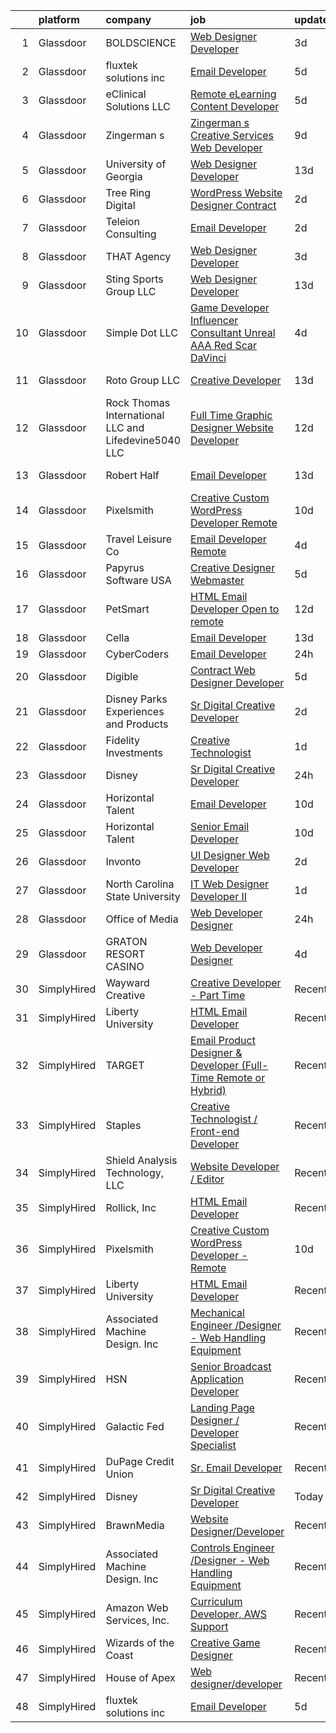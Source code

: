

|    | platform    | company                                              | job                                                                                                                                                                                                                                                                                                                                                                                                                                                                                                                                                                                                                                                                                                                                                                                                                                                                                                                                                                                                                                                                                                                                                                                                                                                                                                                                                                    | update_time   | location             |
|---:|:------------|:-----------------------------------------------------|:-----------------------------------------------------------------------------------------------------------------------------------------------------------------------------------------------------------------------------------------------------------------------------------------------------------------------------------------------------------------------------------------------------------------------------------------------------------------------------------------------------------------------------------------------------------------------------------------------------------------------------------------------------------------------------------------------------------------------------------------------------------------------------------------------------------------------------------------------------------------------------------------------------------------------------------------------------------------------------------------------------------------------------------------------------------------------------------------------------------------------------------------------------------------------------------------------------------------------------------------------------------------------------------------------------------------------------------------------------------------------|:--------------|:---------------------|
|  1 | Glassdoor   | BOLDSCIENCE                                          | [Web Designer Developer](https://www.glassdoor.com/partner/jobListing.htm?pos=121&ao=1136043&s=58&guid=00000181ec04f4159dcb9007085a0db4&src=GD_JOB_AD&t=SR&vt=w&ea=1&cs=1_f9bd0b79&cb=1657522156958&jobListingId=1007990262833&jrtk=3-0-1g7m09t1oj4i5801-1g7m09t28haph800-9b582723f68ecd53-)                                                                                                                                                                                                                                                                                                                                                                                                                                                                                                                                                                                                                                                                                                                                                                                                                                                                                                                                                                                                                                                                           | 3d            | Remote               |
|  2 | Glassdoor   | fluxtek solutions inc                                | [Email Developer](https://www.glassdoor.com/partner/jobListing.htm?pos=125&ao=1136043&s=58&guid=00000181ec04f4159dcb9007085a0db4&src=GD_JOB_AD&t=SR&vt=w&ea=1&cs=1_9ddb3f7d&cb=1657522156958&jobListingId=1007984862555&jrtk=3-0-1g7m09t1oj4i5801-1g7m09t28haph800-1c6e3ef8f3a17f53-)                                                                                                                                                                                                                                                                                                                                                                                                                                                                                                                                                                                                                                                                                                                                                                                                                                                                                                                                                                                                                                                                                  | 5d            | Remote               |
|  3 | Glassdoor   | eClinical Solutions  LLC                             | [Remote eLearning Content Developer](https://www.glassdoor.com/partner/jobListing.htm?pos=126&ao=1136043&s=58&guid=00000181ec04f4159dcb9007085a0db4&src=GD_JOB_AD&t=SR&vt=w&ea=1&cs=1_30432c1d&cb=1657522156958&jobListingId=1007986170902&jrtk=3-0-1g7m09t1oj4i5801-1g7m09t28haph800-2f50e8f542cac46f-)                                                                                                                                                                                                                                                                                                                                                                                                                                                                                                                                                                                                                                                                                                                                                                                                                                                                                                                                                                                                                                                               | 5d            | Mansfield, MA        |
|  4 | Glassdoor   | Zingerman s                                          | [Zingerman s Creative Services Web Developer](https://www.glassdoor.com/partner/jobListing.htm?pos=115&ao=1136043&s=58&guid=00000181ec04f4159dcb9007085a0db4&src=GD_JOB_AD&t=SR&vt=w&cs=1_df68c09a&cb=1657522156957&jobListingId=1007977772360&jrtk=3-0-1g7m09t1oj4i5801-1g7m09t28haph800-e499b32af42d88a0-)                                                                                                                                                                                                                                                                                                                                                                                                                                                                                                                                                                                                                                                                                                                                                                                                                                                                                                                                                                                                                                                           | 9d            | Ann Arbor, MI        |
|  5 | Glassdoor   | University of Georgia                                | [Web Designer Developer](https://www.glassdoor.com/partner/jobListing.htm?pos=104&ao=1110586&s=58&guid=00000181ec04f4159dcb9007085a0db4&src=GD_JOB_AD&t=SR&vt=w&ea=1&cs=1_9abd7cd5&cb=1657522156953&jobListingId=1007966573271&cpc=4050D81B60456B41&jrtk=3-0-1g7m09t1oj4i5801-1g7m09t28haph800-e3c49035be86bb61--6NYlbfkN0DdLn5tXN_RiyJSiFodarGZFJKa8s6F6AK0THPBWp05McNH5sQAMcv2hHHUw23Dvy682i9Ugj4QjyYoJKmW5egHTZW7sKL4M03MLhhHXoE0YurYQ4zRbYAwXGhEz2rR3TcTW2d7wmVq0Tq_b28eCj9mRK3um4C4h0J14Pk64CenYkY8ibtFY1et0fwq-5J8LLW0mT7fnFA6Bw8gw3tokufnwqpxITMONGoMKF9bKkzf7f5S-Q4FKZKzr4sdS-aLeyxJpDA6UEu9qLlegBB1OWrYwWCeUUqgyvf61fbP9q4HvEJ5U2QJxdYz6hR3GrkLCJVwdY1iM89cLhpqWkSwwmmJfZ8dcizVGP70eiPQVuSG1zbI7QMFiV6KsXpxKGOYGZcscGivQnuLAdW4uQqXqb8QbMoRRxxgko75XhHj38u6W0PJgkTDeSrjhOC1ekqO3419Ej3Q-gVCAtahscBWbEhjl-BAr21K_3aoxyHavO-cGVA1ZCAVayMR4SxJVwa33Q91cnt1rI_rFw%3D%3D)                                                                                                                                                                                                                                                                                                                                                                                                                                                                                          | 13d           | Athens, GA           |
|  6 | Glassdoor   | Tree Ring Digital                                    | [WordPress Website Designer  Contract ](https://www.glassdoor.com/partner/jobListing.htm?pos=129&ao=1136043&s=58&guid=00000181ec04f4159dcb9007085a0db4&src=GD_JOB_AD&t=SR&vt=w&ea=1&cs=1_85a16c58&cb=1657522156958&jobListingId=1007993303108&jrtk=3-0-1g7m09t1oj4i5801-1g7m09t28haph800-ee5a9c7628462801-)                                                                                                                                                                                                                                                                                                                                                                                                                                                                                                                                                                                                                                                                                                                                                                                                                                                                                                                                                                                                                                                            | 2d            | Remote               |
|  7 | Glassdoor   | Teleion Consulting                                   | [Email Developer](https://www.glassdoor.com/partner/jobListing.htm?pos=119&ao=1136043&s=58&guid=00000181ec04f4159dcb9007085a0db4&src=GD_JOB_AD&t=SR&vt=w&cs=1_e0c693de&cb=1657522156958&jobListingId=1007993410201&jrtk=3-0-1g7m09t1oj4i5801-1g7m09t28haph800-f79fce18421b1974-)                                                                                                                                                                                                                                                                                                                                                                                                                                                                                                                                                                                                                                                                                                                                                                                                                                                                                                                                                                                                                                                                                       | 2d            | Seattle, WA          |
|  8 | Glassdoor   | THAT Agency                                          | [Web Designer Developer](https://www.glassdoor.com/partner/jobListing.htm?pos=101&ao=1110586&s=58&guid=00000181ec04f4159dcb9007085a0db4&src=GD_JOB_AD&t=SR&vt=w&ea=1&cs=1_40106295&cb=1657522156951&jobListingId=1007990020797&cpc=FD56AAAF1899B499&jrtk=3-0-1g7m09t1oj4i5801-1g7m09t28haph800-0c50c41ba30ab75e--6NYlbfkN0CNPXhQHeQmpFLG1zbnVry6FDwS6k36Zx3mOturxRE7VTwd-PHBCgegvK6MSUCpLPNO5VeDiSWy4Jg_X4vF36py9cvxKfHCa3YoYBIzWKw3WHI5I-J9NyizVTVDg5tcklXjn-A-4m5usbuY75GunOoLcnQEC6itfPuGb4uBUW9zcmWdS5i-3rDgLi_VQXhNEa_bgsWgUti4nXRI30JEvUQQAidVldFb0Ph_9LlY9Q4auWh_xBiZoQrmaSVxPby7o7UKr7HjhfOCXS9oXiXfqr3XMvC8Z5u_nUf7Lf30awpO-AXRBVvWfbSfV4rLdG5rbrxzVlEXzMYTVTWtxt0Tngw9ouqHAlyXOIS-DxqNRZIhri8QJYsAGcjfO4EGunMOZ3RGl0GG3LQNHJvhpbmZ_5PqGe6B9wVlc29AyCwcts3jj1VKAItDUMIm0bNZM9_c-QW9BEcQF0060twx8CVPSJTowGJqtMCYatO3M1557HstHwN9VzBDE3FJvwT5QGPfT9I%3D)                                                                                                                                                                                                                                                                                                                                                                                                                                                                                                        | 3d            | West Palm Beach, FL  |
|  9 | Glassdoor   | Sting Sports Group  LLC                              | [Web Designer Developer](https://www.glassdoor.com/partner/jobListing.htm?pos=106&ao=1110586&s=58&guid=00000181ec04f4159dcb9007085a0db4&src=GD_JOB_AD&t=SR&vt=w&ea=1&cs=1_fc60f633&cb=1657522156954&jobListingId=1007965945473&cpc=59DF70BB7E75A6DF&jrtk=3-0-1g7m09t1oj4i5801-1g7m09t28haph800-7aa6ed2c7a1666f9--6NYlbfkN0CO3DEfAY9A68AIVwcxeRGvQUfeLcLgbZIyCfLEHxv2SZVKkquo_LQo712HIgkdXbJ-nyzvMI5zAVDDxnBB20dV19Pjqj4grMzYD55erRDGhyKWRc-5yL7nhPy2_nAEKeYIgowmybDNDjYvnbAiTZMHc0zKbFKNkRkOR4dQlsFasbfCPDHFXkQgfJvKytGSIu83Xregyu0r63r7iyRlT0-_DX2VpGbPxomqJTT77Euj9wYgbxSO-mj5IXdclIEdJS1O33fsLD8netw5OhprXTGjz4Up-UzPjTSOoN2gUFLMIbhpIBk14Ds6--vXuJTu13dxp0NgVSmd2N_TtSDfokR3mN_-B-hksaczwVgUOqKvzhfbx3HVHDzDJ_83TM9MzPg8O5ZU2dBRyQ-lwvD7bclBv8ZcTu57wJtNhdz6SKkwAGSpqse0Da3PZ0tkGvJk3xdfUBamdUcwqqP7QMZGkBpNcMJpr3KWwSp1nbxB7Mbuc6XE_WBQLRpYR-zL06vjaSY%3D)                                                                                                                                                                                                                                                                                                                                                                                                                                                                                                        | 13d           | Addison, TX          |
| 10 | Glassdoor   | Simple Dot LLC                                       | [Game Developer Influencer   Consultant  Unreal  AAA  Red Scar  DaVinci ](https://www.glassdoor.com/partner/jobListing.htm?pos=105&ao=1110586&s=58&guid=00000181ec04f4159dcb9007085a0db4&src=GD_JOB_AD&t=SR&vt=w&ea=1&cs=1_3d660d5c&cb=1657522156954&jobListingId=1007988169468&cpc=AF770993EC679D41&jrtk=3-0-1g7m09t1oj4i5801-1g7m09t28haph800-ea5796f865d45b2b--6NYlbfkN0BkSfjZlGN18gGtpPg_86ZemVYx4Wh63Xcamy2Q7-7wZ-kin33G1bwa6GZPxrqSHHz--SXSexNnOl5TpH3iKffomPqSxWywkMvBVfj8_1dHgt1X1sxFsX2CQ3Yp8jeLenVdGl8MCLpVwCP3CBbXsZinkrMGelfkvibICkQIKwvALSEFv-9xIQvqZ2ahKLy97inVD2shjkeSkrmLmmsA7blGUBL_-04au7F65P6s3XPed-sTuRgvSUolab38H3fYEA4Pzez8uqxW3FWFLM4O8J3q0S5wB70EnyyWWlHjJIKS-uzJZvki53JvBuqUn4Vw6yQOGHSEAyfZtFOArinjo9eexXvAwaKyEIBv35eSeNkv56qLqIlSax_h8v3FmOOgtgYfc_WiZjzr-eXpFZ5IB2pQyGpzP1XZ47ZYiF_Yt_bm-s0VESnlwvBzmV2sWjL-oKT-G8IOo7u32fiY6OvFAPyhxhin9LKHV71qhPZXjkOwSA0GO6_0GRqvdfwZwvkUyjTMKlI17XUiSi6orVl6KhR6OI4o5gHwhPfPtIQawQzkCTsziSfUeB00)                                                                                                                                                                                                                                                                                                                                                                                                     | 4d            | Remote               |
| 11 | Glassdoor   | Roto Group LLC                                       | [Creative Developer](https://www.glassdoor.com/partner/jobListing.htm?pos=114&ao=1136043&s=58&guid=00000181ec04f4159dcb9007085a0db4&src=GD_JOB_AD&t=SR&vt=w&ea=1&cs=1_48490c0a&cb=1657522156957&jobListingId=1007967008548&jrtk=3-0-1g7m09t1oj4i5801-1g7m09t28haph800-908299c00590ae69-)                                                                                                                                                                                                                                                                                                                                                                                                                                                                                                                                                                                                                                                                                                                                                                                                                                                                                                                                                                                                                                                                               | 13d           | Columbus, OH         |
| 12 | Glassdoor   | Rock Thomas International LLC and Lifedevine5040 LLC | [Full Time Graphic Designer   Website Developer](https://www.glassdoor.com/partner/jobListing.htm?pos=120&ao=1136043&s=58&guid=00000181ec04f4159dcb9007085a0db4&src=GD_JOB_AD&t=SR&vt=w&ea=1&cs=1_26850d6a&cb=1657522156958&jobListingId=1007969293875&jrtk=3-0-1g7m09t1oj4i5801-1g7m09t28haph800-fd15af229bac0b59-)                                                                                                                                                                                                                                                                                                                                                                                                                                                                                                                                                                                                                                                                                                                                                                                                                                                                                                                                                                                                                                                   | 12d           | Phoenix, AZ          |
| 13 | Glassdoor   | Robert Half                                          | [Email Developer](https://www.glassdoor.com/partner/jobListing.htm?pos=110&ao=1110586&s=58&guid=00000181ec04f4159dcb9007085a0db4&src=GD_JOB_AD&t=SR&vt=w&ea=1&cs=1_fc4fba35&cb=1657522156956&jobListingId=1007966987917&cpc=9908D8D4413DBB8A&jrtk=3-0-1g7m09t1oj4i5801-1g7m09t28haph800-08570e393c51694f--6NYlbfkN0CpzDdaQkua3np5pkmj49lKioZwmwxQ-yx5plwbYmV_M5St0DD8rCm1b97fu_mRPTT0lX9fIyOGuKZAagrYpKe9kmVzJG0uc1dRY7ZhFZ2MacIHCknr7RtkoHkGKQB2stR3LEPv25-qcAvPVUzTxutNrVTz7leryGygVgH6ADYWPkuYiKSf2bzRbzA0g966l39qj5AakNwI6ZW2jpWZzrQYeaxMjrihxpqZ5_Q9w7Y0j5rePMYPKVrhjM72fa9hHeHrWX8FnXr9Bc2XL1LfV5fJRLlpyVsSu3MzUFKZWirhihm0lcWkZFxhsLW6PLeC58SNazHJIOxKlwrTjaKrV7noCO8-qP6wH1Zo9ciUG9hG0nesCEnALtp3v_AyF6agF1dYbC3cCaJKk8C27xj8f6l8jfkfZ73nK_73Ggbv9Fq5xV0lvUVs1s-e1328yS5zdo_WmVfDhYGXwE27knm65lnegeddIjRknGiR4ZCm3pl7lGzgj6FcarK7SDCYgcckMKT1c2I1916mpCJVr9r5c65wLk-h0MIDDJLbpNS9TMFOT4gFcqwWI8Ly)                                                                                                                                                                                                                                                                                                                                                                                                                                                             | 13d           | Minneapolis, MN      |
| 14 | Glassdoor   | Pixelsmith                                           | [Creative Custom WordPress Developer   Remote](https://www.glassdoor.com/partner/jobListing.htm?pos=111&ao=1136043&s=58&guid=00000181ec04f4159dcb9007085a0db4&src=GD_JOB_AD&t=SR&vt=w&ea=1&cs=1_9cda774f&cb=1657522156956&jobListingId=1007973883449&jrtk=3-0-1g7m09t1oj4i5801-1g7m09t28haph800-9ace6d2b283665ed-)                                                                                                                                                                                                                                                                                                                                                                                                                                                                                                                                                                                                                                                                                                                                                                                                                                                                                                                                                                                                                                                     | 10d           | Remote               |
| 15 | Glassdoor   | Travel   Leisure Co                                  | [Email Developer   Remote  ](https://www.glassdoor.com/partner/jobListing.htm?pos=113&ao=1136043&s=58&guid=00000181ec04f4159dcb9007085a0db4&src=GD_JOB_AD&t=SR&vt=w&cs=1_79cd0762&cb=1657522156957&jobListingId=1007987719084&jrtk=3-0-1g7m09t1oj4i5801-1g7m09t28haph800-df45235fbaa2db25-)                                                                                                                                                                                                                                                                                                                                                                                                                                                                                                                                                                                                                                                                                                                                                                                                                                                                                                                                                                                                                                                                            | 4d            | Orlando, FL          |
| 16 | Glassdoor   | Papyrus Software USA                                 | [Creative Designer Webmaster](https://www.glassdoor.com/partner/jobListing.htm?pos=127&ao=1136043&s=58&guid=00000181ec04f4159dcb9007085a0db4&src=GD_JOB_AD&t=SR&vt=w&ea=1&cs=1_27af2da1&cb=1657522156958&jobListingId=1007984443702&jrtk=3-0-1g7m09t1oj4i5801-1g7m09t28haph800-afed7fc09b07241a-)                                                                                                                                                                                                                                                                                                                                                                                                                                                                                                                                                                                                                                                                                                                                                                                                                                                                                                                                                                                                                                                                      | 5d            | Southlake, TX        |
| 17 | Glassdoor   | PetSmart                                             | [HTML Email Developer   Open to remote](https://www.glassdoor.com/partner/jobListing.htm?pos=128&ao=1136043&s=58&guid=00000181ec04f4159dcb9007085a0db4&src=GD_JOB_AD&t=SR&vt=w&cs=1_042b84ac&cb=1657522156958&jobListingId=1007969252222&jrtk=3-0-1g7m09t1oj4i5801-1g7m09t28haph800-9bdc8e98e9d69349-)                                                                                                                                                                                                                                                                                                                                                                                                                                                                                                                                                                                                                                                                                                                                                                                                                                                                                                                                                                                                                                                                 | 12d           | Phoenix, AZ          |
| 18 | Glassdoor   | Cella                                                | [Email Developer](https://www.glassdoor.com/partner/jobListing.htm?pos=108&ao=1110586&s=58&guid=00000181ec04f4159dcb9007085a0db4&src=GD_JOB_AD&t=SR&vt=w&cs=1_eaa9c596&cb=1657522156955&jobListingId=1007966590061&cpc=C4A69CCDBB3B9599&jrtk=3-0-1g7m09t1oj4i5801-1g7m09t28haph800-7f36455821577555--6NYlbfkN0ABL5jwqrJX8j4-zsE1pdctockIOMh3bUiDojLxDHSgfnyfdrl215GIT9Vdrv6w9UlNAQDe9zgpwkRXFAZA5RALH8YE3RIAvvXzonzkZLfOerjsePMXvogECXS4c0ppzz40V83eF5oGg6bBktiSeaQIe9_A--3_Y5nLzkkj9onER-eZIhOaVVd_5sZynh8WbJ6qZ7eWno5UEzzuYysYv-TVY9CpKYEz4HqJglzztAnb4BEwQQO_iJ78YNH6DNdrl3my0h9NrpNnyQc5Erdo8CvNMoTI1Jm1RW2a0U53qBzBQwzZYQ_Kbk_Wxo5t1T-F4TqZXRF_djGNEHvGIbjaSvli42JTMkpCQQGIGbxcFTUQYuB8M-KdDGd3fNf3y4BsQE1pWhJI7s5FSrdj8NQawVLTksjAExWECg2x-f5-vCnQqzn58N42539VcVS3zmFYvY-7St0RCfElMJPSI0tvtGUqhIoaKH1ZwsSX4GIDHZzSc2SQv9Fh4SmLQJMI3B9dG7LxCjKQjay7KPC8bOy0_dVphKL1g9n7yYcV9u2Y5VpjHxsIGTE0NxD1_6gLvzRtekiAUqwvB8zRcP1WPdYfVbuzx3sOR_2gY9yEt1Yde3JPvAO3Q8xY9LQ43aPOVlUnYe2jXhsg2sEaTUV0VS1UCMw-G33zaUkv4YkXmsDcMl4d80egGHT6YMZpCEY9EUGJ6thPYhmhj7WgWHdvP7zPhKj9-v43keuQocW3V8UT7sPOzfuHmb8LaUIf)                                                                                                                                                                                                                                                                  | 13d           | Dallas, TX           |
| 19 | Glassdoor   | CyberCoders                                          | [Email Developer](https://www.glassdoor.com/partner/jobListing.htm?pos=109&ao=1110586&s=58&guid=00000181ec04f4159dcb9007085a0db4&src=GD_JOB_AD&t=SR&vt=w&ea=1&cs=1_8a50a085&cb=1657522156956&jobListingId=1007995315091&cpc=32EE424DE2B657EB&jrtk=3-0-1g7m09t1oj4i5801-1g7m09t28haph800-3127a24278ca5bc5--6NYlbfkN0CpFJQzrgRR8WqXWK1qKKEqALWJw739KlKqr2H-MSI4eoBlI4EFrmor2FYZMP3muM3BIApJ1Z86uKw1uN_fg-3DYbU5XGYJEtBkBg_1UAtxbaIihkrWUINEGAZD9TCQlj1QcyWE-mRHXyVwyFZxiwUZpRLGhMBK-BBJ1zcorvOkAR3UutyX5RtGi8zBAf6u-6-9DEYjHbNjwNF0MyFI0txumwhZ81yMjXKtPGWdsDV8hY2fGvaFBUwhSWpeBWomMVz9F77t1u0Lny8hdGsXFpQe0gMNpqyjFDiJKRJkCSEJajhv35BMTVt0o1YPaLYZzVBvlJhj8w9VXKWVQ8K4oYcUKYxRjEKZ-zDRdkrNhPxECWcysAwJkxyzv3QaZw84rWyX5wIOTZ_E7LRaV8oA-pRxUVjoh5__68MQ2pElnEI-gftLWdt1JII30u1PSm_Wb4-Bj3bWAc0h3x2MMfnr2TAOmqeUX4QSUkF-ePTDRmd40RO2dLWvLMHK11IWpT2q0Iy6f7KaKxbx1YRHh9vdyygfpjmVpiu4g8k_BCRPYi9xEJ6QyPw3Ykm3mmV6mCqj8dp4qwxJcjVM0ar4QglBmBoKDYbVBgEvGnpTN5Z1_3Qa5OQgEU5tQvnBSV3yA4N_q7N4RtQqr-whC0mXmynDp3gV7g0zzP3b8nuiwUUnLh7hNVkDpckUYtw4EpHuZkBUxlLYMwBje9Fqkp6BNGBoaAD_S9_FkLwTIbtnxEWhLm8kkUSeeEHi-FiuksXsC5U71Soel4aaZFK3pWIDTNcm95BgSU7Qw-GDXQMQ0-O0YXJhbGvSRRphZ5pUP4XdBQmZjWiX9qMlSb8pRGsZPcB4NZtVvMISs6L3aEc0U8qrRN_DSFEbUtNyIQ4t_66Wer6G07GUjz9vvIhTyB9snGDrbCN9dYQS_-XEQW-Wg0lVpWQUrKGPIRaJmtF_NsCXPJO2k7hCYhKFAUAs8IPbYFWA7J6EzDBQvFlQl1QKdc55I4_gyw%3D%3D) | 24h           | Atlanta, GA          |
| 20 | Glassdoor   | Digible                                              | [Contract Web Designer Developer](https://www.glassdoor.com/partner/jobListing.htm?pos=122&ao=1136043&s=58&guid=00000181ec04f4159dcb9007085a0db4&src=GD_JOB_AD&t=SR&vt=w&ea=1&cs=1_01420cff&cb=1657522156958&jobListingId=1007986118313&jrtk=3-0-1g7m09t1oj4i5801-1g7m09t28haph800-e318e2dbc3f9b5b6-)                                                                                                                                                                                                                                                                                                                                                                                                                                                                                                                                                                                                                                                                                                                                                                                                                                                                                                                                                                                                                                                                  | 5d            | Denver, CO           |
| 21 | Glassdoor   | Disney Parks  Experiences and Products               | [Sr Digital Creative Developer](https://www.glassdoor.com/partner/jobListing.htm?pos=112&ao=1136043&s=58&guid=00000181ec04f4159dcb9007085a0db4&src=GD_JOB_AD&t=SR&vt=w&cs=1_d7a331f2&cb=1657522156956&jobListingId=1007992753408&jrtk=3-0-1g7m09t1oj4i5801-1g7m09t28haph800-f33f72b6fa5925bd-)                                                                                                                                                                                                                                                                                                                                                                                                                                                                                                                                                                                                                                                                                                                                                                                                                                                                                                                                                                                                                                                                         | 2d            | Celebration, FL      |
| 22 | Glassdoor   | Fidelity Investments                                 | [Creative Technologist](https://www.glassdoor.com/partner/jobListing.htm?pos=124&ao=1136043&s=58&guid=00000181ec04f4159dcb9007085a0db4&src=GD_JOB_AD&t=SR&vt=w&cs=1_1a3f8a02&cb=1657522156958&jobListingId=1007994185960&jrtk=3-0-1g7m09t1oj4i5801-1g7m09t28haph800-6fb7f121fb734c78-)                                                                                                                                                                                                                                                                                                                                                                                                                                                                                                                                                                                                                                                                                                                                                                                                                                                                                                                                                                                                                                                                                 | 1d            | Boston, MA           |
| 23 | Glassdoor   | Disney                                               | [Sr Digital Creative Developer](https://www.glassdoor.com/partner/jobListing.htm?pos=103&ao=1110586&s=58&guid=00000181ec04f4159dcb9007085a0db4&src=GD_JOB_AD&t=SR&vt=w&cs=1_eac28251&cb=1657522156952&jobListingId=1007995810686&cpc=AC285F3A3ECA6BB0&jrtk=3-0-1g7m09t1oj4i5801-1g7m09t28haph800-83ddbb9cd2b5b422--6NYlbfkN0DAFTyt7pbDCC2JPO79CSdi1dIb81yjczP5qsKcZIxgiRd1qisRd4re16D_VG3-wzUWs9OwoP3tNN4oYApUHG7NENYlulAqpdJJkGwsxaLf20ho3sGcSmqxFo1FT9Wa9vguKC9EgKgIkz_K6L0hQ9rxgDRJRrF7ST3V_uKg1A094dF6IJRGc6iUJpcvmwBSQWtj7zdsViP0-8hbauYBLJcsDZuq1GY3s2crR-mZG5dJNpBS5A2irBT6FJFqg1tbph4P5Qt385akLjchcrNb9CwSUw-6_B7Qn5sVgAKPWqR3Olr-kaT8ZiXIR7AYd_vwg7FIEqhiYeKP842Glq2bn1qjlX82-mCeJCB09NviE9-sg2Gz4RwDoSyMlSEW6Y1TIxv6xonnf8PziCC2839era2JG8UC7N3yetGPvituedvDnKJgpNAG6hOjy-kgmBlRj1cY-qB53mXviQ%3D%3D)                                                                                                                                                                                                                                                                                                                                                                                                                                                                                                                                                        | 24h           | Atlanta, GA          |
| 24 | Glassdoor   | Horizontal Talent                                    | [Email Developer](https://www.glassdoor.com/partner/jobListing.htm?pos=102&ao=1110586&s=58&guid=00000181ec04f4159dcb9007085a0db4&src=GD_JOB_AD&t=SR&vt=w&cs=1_725fd404&cb=1657522156951&jobListingId=1007972439446&cpc=883DC43018083D9A&jrtk=3-0-1g7m09t1oj4i5801-1g7m09t28haph800-8bcd3a433f5275e3--6NYlbfkN0DVLD0NwOQENOe9ZSCJLsOt28qZmO4545ePKxrhyheH8quYXvZ38a0yFLKpQDQrT0zXuiJzZndoXX2II2_og38Lk_OGggvSO9R5cDa1XuaYS8ly2njUPG9dFgDQJr5HUj8vCQSGUF5a6AaxPQDYwFjR-qZvbW5-LdVq1YJdEij0zFBwtORXmmE7lJXPWM6KOhysPJPrmuCAEKRaFse9o27gaKR7jAuU2Wm8Pque-qftTvofXSEKPmdddYBknNMK8gsQNeYWdUE0NCcNljneT80zpjPi0tD3_93f-8lmEHMWLnCpzy6AK94BuIqWaJhCrvFqBnD4pIksqsVAAmyn7Gq5gnlOiENnaXaUCT9y2nwHuxPyLGjEj6JIgD4KPe9dySrbe9ptOIy4USMy0-IBWmgjaDhCnSHp1wMfJhZw9lz4DEOOFoNEkvq0tsuuSg7wDBrr-xgNcWQ4BgDruPtAKYN_hgqeJr2h540Z5jD0POWXWIXRA39aiZiXOvCA2ZRwSdDCU9xFNSV9QwdgRv1HWzFzAdGobAcbIwsxWhSeFPqyAi3M5v8-C9puT539Ck_h7BlqmoBS2i5s1TZrlc5iKArqHVCbpODCu7FKuaCpx1c2Wr2SQhubAobDGvr4Umj4ENc09yQ9g5LmoxQ2pfb1caWJ0Aewgo-bqd9qVyZCz7NoQAK4f_AQofWa0aS1-5ssRQJ9khnZ7mnlvykEbqU7KTzFRQDNgmDFPGumEghlhRO6kR_G597MfsmY_J-L3oLtZs48HUlVa-9LQj1EK_QKDqKYawXsfQyoVE5_8YRWw1IqGphUcYBbAuqKiR4wEnVwfAXlHghIHJ_1dzWyvDr2J-XZ1YK8IuQuDFwfQ6OFmkEoOttVMmL7PYj-mg2FsRXcobJo0XxnnBjsxx9Zn1xugvAtD_Drh7eO0y6kpHX65qPYoUlhSQT6hX-gDz0rjcOTCDCkeecL4JSrbQ%3D%3D)                                      | 10d           | Medina, MN           |
| 25 | Glassdoor   | Horizontal Talent                                    | [Senior Email Developer](https://www.glassdoor.com/partner/jobListing.htm?pos=107&ao=1110586&s=58&guid=00000181ec04f4159dcb9007085a0db4&src=GD_JOB_AD&t=SR&vt=w&cs=1_e72eca82&cb=1657522156955&jobListingId=1007972439444&cpc=8D52E76475A7E842&jrtk=3-0-1g7m09t1oj4i5801-1g7m09t28haph800-ad973cc9f110c622--6NYlbfkN0DVLD0NwOQENOe9ZSCJLsOt28qZmO4545ePKxrhyheH8quYXvZ38a0yFLKpQDQrT0zXuiJzZndoXWaC9_lRGix6oVlJ-C5BL_LXio43skp-L5p0C-oKBSPuP__SVs98OcHzQ4CoVZnBiiSyjxBcpBp2yeFJmwEjS4dA6rxyyl_t-scTVzsC0YH2lv0SuOET1F7fDRMyLyf2NI8FIFCyOEZyYzI5QtfJif2qFnuxA08RtrDnHG28j1-fm1PdLqZ5IQuSg-Hd9s_razrYVVbsPhVtYXax8zfToA0q02qAMRUFT5v2FJUKi9bu9hoZkwzE1onhOLgNi_WNXATYBT8la0UK9Z9rk87N22ZoFqRYNt90Mbvu6eo0x9ZalLuHmoace2AHjGTTFfY7KIEdE7jhD85tUnW0XrzEnGjYh66wvGfImGhCNcgwOQcjNmG-EmWDOqxZvxljtlEN3MdNZtSAsfVfShcDfCAcUmw7mUxCaRrIfg4yErsrVzSO0QAJE4Kl50vIxfFdgTU86A36VPUZlJAHncewYOQXoHlEO7GZ3efV1enQkl5XQMeEAPhd7TS5ivSEXXp2oqTWA509nBxfbZYdO3xV83WWezincMQXMHNyIbUuv_m7HTdbSIaelOUJLvxG6Egx0ir6eUl4pgXeiyNdCC9eWLM6roPYHtOXuHO2nT1evNhQnDyc0HvTrbHCLbibXOB2mxBYN8yVI1Iwx-QPM2l-jdPDgeIVfteQA0ZF5dbx6cp5pVPveq2wLYwHtcDfkbkcPRHtE5S9m6q5btIrpQ5TVdYKcYk_t-S0y7OenqIhKP6OSatvio_oHy5quVoVjFeiQllc9ycDkhDBN-F8crZR_ZOWhlYSDo0BLgRMeCqtIIImwtr00Up8XDKqEF-nZCHpXS2XfVBGqL5BUYxtnRnKcp37To5mxaoLi6_VV2zwEaSnHs565wQShfxs68BAO9iIB1puUg%3D%3D)                               | 10d           | Medina, MN           |
| 26 | Glassdoor   | Invonto                                              | [UI Designer   Web Developer](https://www.glassdoor.com/partner/jobListing.htm?pos=116&ao=1136043&s=58&guid=00000181ec04f4159dcb9007085a0db4&src=GD_JOB_AD&t=SR&vt=w&cs=1_f93b278a&cb=1657522156957&jobListingId=1007993949903&jrtk=3-0-1g7m09t1oj4i5801-1g7m09t28haph800-8a37152aaeb92afd-)                                                                                                                                                                                                                                                                                                                                                                                                                                                                                                                                                                                                                                                                                                                                                                                                                                                                                                                                                                                                                                                                           | 2d            | Bridgewater, NJ      |
| 27 | Glassdoor   | North Carolina State University                      | [IT Web Designer Developer II](https://www.glassdoor.com/partner/jobListing.htm?pos=118&ao=1136043&s=58&guid=00000181ec04f4159dcb9007085a0db4&src=GD_JOB_AD&t=SR&vt=w&cs=1_998091ac&cb=1657522156958&jobListingId=1007994790643&jrtk=3-0-1g7m09t1oj4i5801-1g7m09t28haph800-9067288151ca0c79-)                                                                                                                                                                                                                                                                                                                                                                                                                                                                                                                                                                                                                                                                                                                                                                                                                                                                                                                                                                                                                                                                          | 1d            | Raleigh, NC          |
| 28 | Glassdoor   | Office of Media                                      | [Web Developer Designer](https://www.glassdoor.com/partner/jobListing.htm?pos=117&ao=1136043&s=58&guid=00000181ec04f4159dcb9007085a0db4&src=GD_JOB_AD&t=SR&vt=w&cs=1_d29f36bc&cb=1657522156958&jobListingId=1007995845437&jrtk=3-0-1g7m09t1oj4i5801-1g7m09t28haph800-e7d49a121b4dae41-)                                                                                                                                                                                                                                                                                                                                                                                                                                                                                                                                                                                                                                                                                                                                                                                                                                                                                                                                                                                                                                                                                | 24h           | San Diego, CA        |
| 29 | Glassdoor   | GRATON RESORT   CASINO                               | [Web Developer   Designer](https://www.glassdoor.com/partner/jobListing.htm?pos=130&ao=1136043&s=58&guid=00000181ec04f4159dcb9007085a0db4&src=GD_JOB_AD&t=SR&vt=w&cs=1_2e2c10c8&cb=1657522156958&jobListingId=1007988224423&jrtk=3-0-1g7m09t1oj4i5801-1g7m09t28haph800-17fc8fad6ff6bc01-)                                                                                                                                                                                                                                                                                                                                                                                                                                                                                                                                                                                                                                                                                                                                                                                                                                                                                                                                                                                                                                                                              | 4d            | Rohnert Park, CA     |
| 30 | SimplyHired | Wayward Creative                                     | [Creative Developer - Part Time](https://www.simplyhired.com/job/q3vrO9Z4pUIh14VjHVVllHF_ysh9GzkcpvNoMHlALIW8clhPPytz-Q?q=creative+developer)                                                                                                                                                                                                                                                                                                                                                                                                                                                                                                                                                                                                                                                                                                                                                                                                                                                                                                                                                                                                                                                                                                                                                                                                                          | Recently      | Remote               |
| 31 | SimplyHired | Liberty University                                   | [HTML Email Developer](https://www.simplyhired.com/job/eiuqa-nYZj4HuvTLRRJ7baHagOVr6te1yaP0tpWemQUOxM68dGFAMQ?q=creative+developer)                                                                                                                                                                                                                                                                                                                                                                                                                                                                                                                                                                                                                                                                                                                                                                                                                                                                                                                                                                                                                                                                                                                                                                                                                                    | Recently      | Remote +1 location   |
| 32 | SimplyHired | TARGET                                               | [Email Product Designer & Developer (Full-Time Remote or Hybrid)](https://www.simplyhired.com/job/ck66o6XmBNf0qi6-sQ2PAFWx8AHpTrpIaRilIQJFRdEMo_NF_6Gw-w?q=creative+developer)                                                                                                                                                                                                                                                                                                                                                                                                                                                                                                                                                                                                                                                                                                                                                                                                                                                                                                                                                                                                                                                                                                                                                                                         | Recently      | Minneapolis, MN      |
| 33 | SimplyHired | Staples                                              | [Creative Technologist / Front-end Developer](https://www.simplyhired.com/job/dkWP99wPvw1yH4_Bx8m-kGrMI1LYbfswrJk70DxjNdDgUvKNBBdcpA?q=creative+developer)                                                                                                                                                                                                                                                                                                                                                                                                                                                                                                                                                                                                                                                                                                                                                                                                                                                                                                                                                                                                                                                                                                                                                                                                             | Recently      | Framingham, MA       |
| 34 | SimplyHired | Shield Analysis Technology, LLC                      | [Website Developer / Editor](https://www.simplyhired.com/job/aB_9o3xir3qpJy5syTIy2N694yL97Zoc3Ew6O-NDkbfiG9ogOTDF1A?q=creative+developer)                                                                                                                                                                                                                                                                                                                                                                                                                                                                                                                                                                                                                                                                                                                                                                                                                                                                                                                                                                                                                                                                                                                                                                                                                              | Recently      | Fort Belvoir, VA     |
| 35 | SimplyHired | Rollick, Inc                                         | [HTML Email Developer](https://www.simplyhired.com/job/XOBvr-FPlcbrKDU6fwn7cySQFiXUBT59WK26gB6UhBDl1ROl_YjQ4g?q=creative+developer)                                                                                                                                                                                                                                                                                                                                                                                                                                                                                                                                                                                                                                                                                                                                                                                                                                                                                                                                                                                                                                                                                                                                                                                                                                    | Recently      | Remote               |
| 36 | SimplyHired | Pixelsmith                                           | [Creative Custom WordPress Developer - Remote](https://www.simplyhired.com/job/CSMe5ZOiD_hcyiyf1R0d0crfmboeiyB266PClwOQXhmqnPgx6T0RvA?q=creative+developer)                                                                                                                                                                                                                                                                                                                                                                                                                                                                                                                                                                                                                                                                                                                                                                                                                                                                                                                                                                                                                                                                                                                                                                                                            | 10d           | Remote               |
| 37 | SimplyHired | Liberty University                                   | [HTML Email Developer](https://www.simplyhired.com/job/eiuqa-nYZj4HuvTLRRJ7baHagOVr6te1yaP0tpWemQUOxM68dGFAMQ?q=creative+developer)                                                                                                                                                                                                                                                                                                                                                                                                                                                                                                                                                                                                                                                                                                                                                                                                                                                                                                                                                                                                                                                                                                                                                                                                                                    | Recently      | Remote               |
| 38 | SimplyHired | Associated Machine Design. Inc                       | [Mechanical Engineer /Designer - Web Handling Equipment](https://www.simplyhired.com/job/jJj9gw0iP4EQzKV7UmabIIGtBE8RPVYcps_lUc__1rAV86PhDEkalw?q=creative+developer)                                                                                                                                                                                                                                                                                                                                                                                                                                                                                                                                                                                                                                                                                                                                                                                                                                                                                                                                                                                                                                                                                                                                                                                                  | Recently      | Green Bay, WI        |
| 39 | SimplyHired | HSN                                                  | [Senior Broadcast Application Developer](https://www.simplyhired.com/job/l5Iont4S6BsiyCZ7wcL0mjV7SCryH52Fi524bwGJ3Wwd1j8D_8Om8Q?q=creative+developer)                                                                                                                                                                                                                                                                                                                                                                                                                                                                                                                                                                                                                                                                                                                                                                                                                                                                                                                                                                                                                                                                                                                                                                                                                  | Recently      | Saint Petersburg, FL |
| 40 | SimplyHired | Galactic Fed                                         | [Landing Page Designer / Developer Specialist](https://www.simplyhired.com/job/SxpXe-KvDk7LkuSiRKUivpfS4inI_OeLZUC3pFqxq5cB6C9YqgXU6w?q=creative+developer)                                                                                                                                                                                                                                                                                                                                                                                                                                                                                                                                                                                                                                                                                                                                                                                                                                                                                                                                                                                                                                                                                                                                                                                                            | Recently      | Remote               |
| 41 | SimplyHired | DuPage Credit Union                                  | [Sr. Email Developer](https://www.simplyhired.com/job/VQB_-j2IM7V485_z4QnCFliDc7WIOXbSXNgq6VgDcobV_bst2WQT5g?q=creative+developer)                                                                                                                                                                                                                                                                                                                                                                                                                                                                                                                                                                                                                                                                                                                                                                                                                                                                                                                                                                                                                                                                                                                                                                                                                                     | Recently      | Naperville, IL       |
| 42 | SimplyHired | Disney                                               | [Sr Digital Creative Developer](https://www.simplyhired.com/job/-c36TSpK2nd_4KsHYx_glrSChgzZFWW-OhXtxM0nRWVOSc4bngzImQ?q=creative+developer)                                                                                                                                                                                                                                                                                                                                                                                                                                                                                                                                                                                                                                                                                                                                                                                                                                                                                                                                                                                                                                                                                                                                                                                                                           | Today         | Richmond, VA         |
| 43 | SimplyHired | BrawnMedia                                           | [Website Designer/Developer](https://www.simplyhired.com/job/78BxKl1R6BpfuVu8Kpk-1cxMOjiHDgxQMPxrbQ5J7eWU9PbYxXCHNA?q=creative+developer)                                                                                                                                                                                                                                                                                                                                                                                                                                                                                                                                                                                                                                                                                                                                                                                                                                                                                                                                                                                                                                                                                                                                                                                                                              | Recently      | Albany, NY           |
| 44 | SimplyHired | Associated Machine Design. Inc                       | [Controls Engineer /Designer - Web Handling Equipment](https://www.simplyhired.com/job/iK0kyM3IlVtiPO41wje1x2-evlu3rt5ztJr6E_2pjcvfffQPX3zl5g?q=creative+developer)                                                                                                                                                                                                                                                                                                                                                                                                                                                                                                                                                                                                                                                                                                                                                                                                                                                                                                                                                                                                                                                                                                                                                                                                    | Recently      | Green Bay, WI        |
| 45 | SimplyHired | Amazon Web Services, Inc.                            | [Curriculum Developer, AWS Support](https://www.simplyhired.com/job/HK8u_W1s0Qj0XDr9nNnkhPX9sMTG6alrgg3-o7yRflu5mLBMl-pugg?q=creative+developer)                                                                                                                                                                                                                                                                                                                                                                                                                                                                                                                                                                                                                                                                                                                                                                                                                                                                                                                                                                                                                                                                                                                                                                                                                       | Recently      | Remote               |
| 46 | SimplyHired | Wizards of the Coast                                 | [Creative Game Designer](https://www.simplyhired.com/job/3U5NPAcld9zZ3VOc-NItCD-NzNvgqaZqPjmcmGZRZsaeN5WygOP2eA?q=creative+developer)                                                                                                                                                                                                                                                                                                                                                                                                                                                                                                                                                                                                                                                                                                                                                                                                                                                                                                                                                                                                                                                                                                                                                                                                                                  | Recently      | Renton, WA           |
| 47 | SimplyHired | House of Apex                                        | [Web designer/developer](https://www.simplyhired.com/job/YJueoD5bSXOr60QHhlpMxkxCVIr8bGAKaywTp0qLcD4mgYU0ZELf7Q?q=creative+developer)                                                                                                                                                                                                                                                                                                                                                                                                                                                                                                                                                                                                                                                                                                                                                                                                                                                                                                                                                                                                                                                                                                                                                                                                                                  | Recently      | Remote               |
| 48 | SimplyHired | fluxtek solutions inc                                | [Email Developer](https://www.simplyhired.com/job/pkfcnbb5TqVGu5LukxKdYgvCDq7FFHHjwMQ_T1ZF3z6z2Fa53GQhZw?q=creative+developer)                                                                                                                                                                                                                                                                                                                                                                                                                                                                                                                                                                                                                                                                                                                                                                                                                                                                                                                                                                                                                                                                                                                                                                                                                                         | 5d            | Remote               |